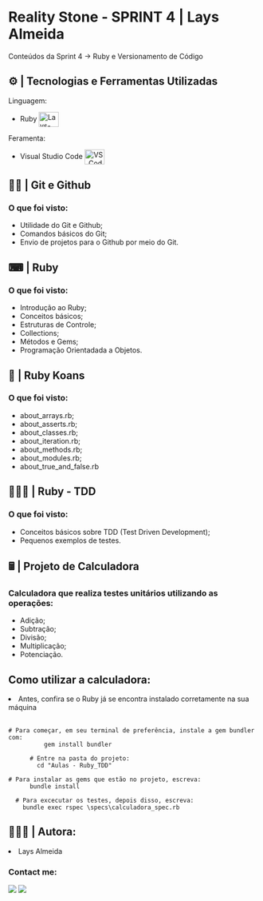 <h1> Reality Stone - SPRINT 4 | Lays Almeida </h1>
  
 <p>   Conteúdos da Sprint 4 → Ruby e Versionamento de Código     </p>
  
  <div>
  
  <h2>⚙ | Tecnologias e Ferramentas Utilizadas</h2>
   
  <p> Linguagem: </p>
   
  <ul>
    <li> Ruby <img align="center" alt="Lays-Ruby" height="30" width="40" src="https://cdn.jsdelivr.net/gh/devicons/devicon/icons/ruby/ruby-original.svg" /> </li>
   </ul>
  
   <p>Feramenta: </p>
  
   <ul>
    <li> Visual Studio Code <img align="center" alt="VS_Code" width="40" height="30"src="https://cdn.jsdelivr.net/gh/devicons/devicon/icons/vscode/vscode-original.svg" /> </li>
  </ul>

</div>
  
<div>
  
  <h2>✍🏻 | Git e Github</h2>
  
  <h3>O que foi visto: </h3>
   <ul>
     <li>Utilidade do Git e Github;</li>
     <li>Comandos básicos do Git;</li>
     <li>Envio de projetos para o Github por meio do Git.</li>
  </ul>    
</div>

<div>

<h2>⌨ | Ruby</h2>

<h3> O que foi visto: </h3>

<ul>
    <li>Introdução ao Ruby;</li>
    <li>Conceitos básicos;</li>
    <li>Estruturas de Controle;</li>
    <li>Collections;</li>
    <li>Métodos e Gems;</li>
    <li>Programação Orientadada a Objetos.</li>
</ul>

</div>

<div>

<h2> 🧾 | Ruby Koans</h2>

<h3> O que foi visto: </h3>

<ul>
    <li>about_arrays.rb;</li>
    <li>about_asserts.rb;</li>
    <li>about_classes.rb;</li>
    <li>about_iteration.rb;</li>
    <li>about_methods.rb;</li>
    <li>about_modules.rb;</li>
    <li>about_true_and_false.rb</li>
</ul>

</div>

<div>

<h2> 👩🏻‍💻 | Ruby - TDD</h2>

<h3>O que foi visto: </h3>

<ul>

<li>Conceitos básicos sobre TDD (Test Driven Development);</li>
<li>Pequenos exemplos de testes.</li>

</ul>
</div>

<div>

<h2> 🖩 | Projeto de Calculadora</h2>
<h3>Calculadora que realiza testes unitários utilizando as operações: </h3>
<ul>
  
<li>Adição;</li>
<li>Subtração;</li>
<li>Divisão;</li>
<li>Multiplicação;</li>
<li>Potenciação.</li>

</ul>

</div>

<div>
<h2>Como utilizar a calculadora:  </h2>
  <li>Antes, confira se o Ruby já se encontra instalado corretamente na sua máquina </li>               
</div>
<br>

    # Para começar, em seu terminal de preferência, instale a gem bundler com:
              gem install bundler

          # Entre na pasta do projeto:
            cd "Aulas - Ruby_TDD"

    # Para instalar as gems que estão no projeto, escreva:
          bundle install

      # Para excecutar os testes, depois disso, escreva:
        bundle exec rspec \specs\calculadora_spec.rb



<div>
<h2> 🙋🏻‍♀️ | Autora: </h2>
<li>Lays Almeida</li>
<h3>Contact me: </h3>
</div>

<div>
    <a href = "mailto:laysfma@gmail.com"><img src="https://img.shields.io/badge/-Gmail-%23333?style=for-the-badge&logo=gmail&logoColor=white" target="_blank"></a>
    <a href="https://www.linkedin.com/in/lays-almeida-7078a5213/" target="_blank"><img src="https://img.shields.io/badge/-LinkedIn-%230077B5?style=for-the-badge&logo=linkedin&logoColor=white" target="_blank"></a>
</div>
